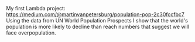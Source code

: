 My first Lambda project: 
https://medium.com/@martinvanpetersburg/population-pop-2c30fccfbc7
Using the data from UN World Population Prospects I show that the world's population is more likely to decline than reach numbers that suggest we will face overpopulation.
